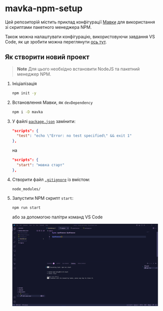 # mavka-npm-setup

Цей репозиторій містить приклад конфігурації [Мавки](https://xn--80aaf6ah.xn--j1amh/) для використання зі скриптами пакетного менеджера NPM.

Також можна налаштувати конфігурацію, використовуючи завдання VS Code, як це зробити
можна переглянути [ось тут](https://github.com/dkostmii/mavka-vs-code-setup).

## Як створити новий проект

> **Note**
> Для цього необхідно встановити NodeJS та пакетний менеджер NPM.

1. Ініціалізація

    ```bash
    npm init -y
    ```

2. Встановлення Мавки, як `devDependency`

    ```bash
    npm i -D mavka
    ```

3. У файлі [`package.json`](./package.json) замінити:

    ```json
    "scripts": {
      "test": "echo \"Error: no test specified\" && exit 1"
    },
    ```

    на

    ```json
    "scripts": {
      "start": "мавка старт"
    },
    ```

4. Створити файл [`.gitignore`](./.gitignore) із вмістом:

    ```text
    node_modules/
    ```

5. Запустити NPM скрипт `start`:

    ```bash
    npm run start
    ```

    або за допомогою палітри команд VS Code

    ![Запуск NPM скрипта у VS Code](./img/vs-code-npm-scripts.png)
